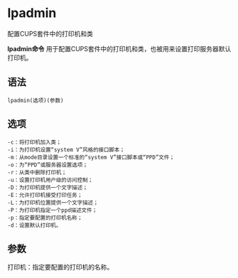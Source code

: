 lpadmin
===

配置CUPS套件中的打印机和类


**lpadmin命令** 用于配置CUPS套件中的打印机和类，也被用来设置打印服务器默认打印机。

##  语法

```
lpadmin(选项)(参数)
```

##  选项

```
-c：将打印机加入类；
-i：为打印机设置“system V”风格的接口脚本；
-m：从mode目录设置一个标准的“system V”接口脚本或“PPD”文件；
-o：为“PPD”或服务器设置选项；
-r：从类中删除打印机；
-u：设置打印机用户级的访问控制；
-D：为打印机提供一个文字描述；
-E：允许打印机接受打印任务；
-L：为打印机位置提供一个文字描述；
-P：为打印机指定一个ppd描述文件；
-p：指定要配置的打印机名称；
-d：设置默认打印机。
```

##  参数

打印机：指定要配置的打印机的名称。


